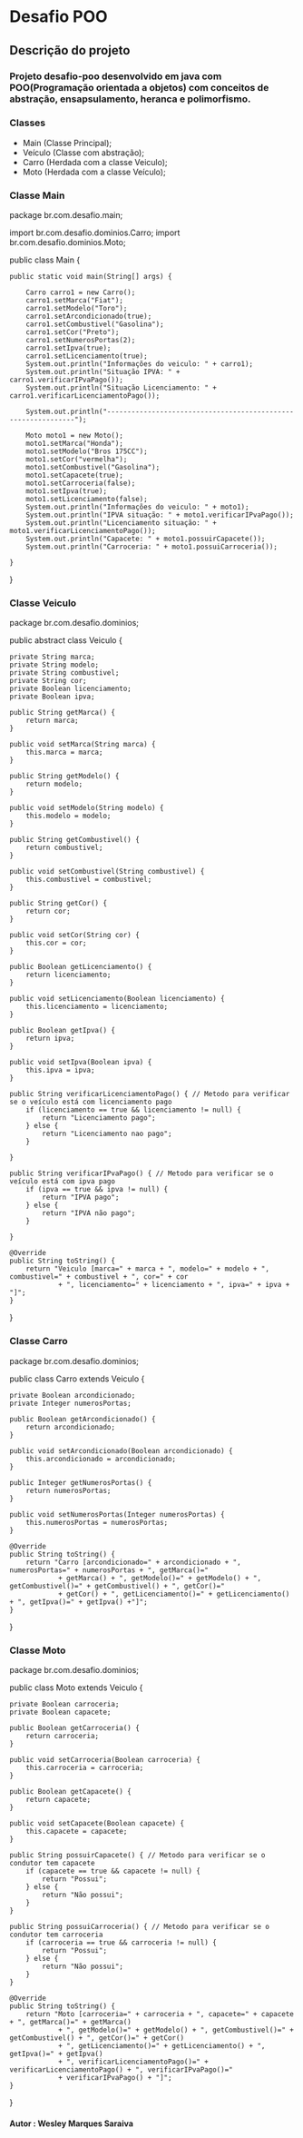 # Desafio POO 

## Descrição do projeto

### Projeto desafio-poo desenvolvido em java com POO(Programação orientada a objetos) com conceitos de abstração, ensapsulamento, heranca e polimorfismo.
### Classes

- Main (Classe Principal);
- Veículo (Classe com abstração);
- Carro (Herdada com a classe Veiculo);
- Moto (Herdada com a classe Veículo);

### Classe Main

package br.com.desafio.main;

import br.com.desafio.dominios.Carro;
import br.com.desafio.dominios.Moto;

public class Main {

	public static void main(String[] args) {

		Carro carro1 = new Carro();
		carro1.setMarca("Fiat");
		carro1.setModelo("Toro");
		carro1.setArcondicionado(true);
		carro1.setCombustivel("Gasolina");
		carro1.setCor("Preto");
		carro1.setNumerosPortas(2);
		carro1.setIpva(true);
		carro1.setLicenciamento(true);
		System.out.println("Informações do veiculo: " + carro1);
		System.out.println("Situação IPVA: " + carro1.verificarIPvaPago());
		System.out.println("Situação Licenciamento: " + carro1.verificarLicenciamentoPago());

		System.out.println("--------------------------------------------------------------");

		Moto moto1 = new Moto();
		moto1.setMarca("Honda");
		moto1.setModelo("Bros 175CC");
		moto1.setCor("vermelha");
		moto1.setCombustivel("Gasolina");
		moto1.setCapacete(true);
		moto1.setCarroceria(false);
		moto1.setIpva(true);
		moto1.setLicenciamento(false);
		System.out.println("Informações do veiculo: " + moto1);
		System.out.println("IPVA situação: " + moto1.verificarIPvaPago());
		System.out.println("Licenciamento situação: " + moto1.verificarLicenciamentoPago());
		System.out.println("Capacete: " + moto1.possuirCapacete());
		System.out.println("Carroceria: " + moto1.possuiCarroceria());

	}

}

### Classe Veiculo

package br.com.desafio.dominios;

public abstract class Veiculo {

	private String marca;
	private String modelo;
	private String combustivel;
	private String cor;
	private Boolean licenciamento;
	private Boolean ipva;

	public String getMarca() {
		return marca;
	}

	public void setMarca(String marca) {
		this.marca = marca;
	}

	public String getModelo() {
		return modelo;
	}

	public void setModelo(String modelo) {
		this.modelo = modelo;
	}

	public String getCombustivel() {
		return combustivel;
	}

	public void setCombustivel(String combustivel) {
		this.combustivel = combustivel;
	}

	public String getCor() {
		return cor;
	}

	public void setCor(String cor) {
		this.cor = cor;
	}

	public Boolean getLicenciamento() {
		return licenciamento;
	}

	public void setLicenciamento(Boolean licenciamento) {
		this.licenciamento = licenciamento;
	}

	public Boolean getIpva() {
		return ipva;
	}

	public void setIpva(Boolean ipva) {
		this.ipva = ipva;
	}

	public String verificarLicenciamentoPago() { // Metodo para verificar se o veículo está com licenciamento pago 
		if (licenciamento == true && licenciamento != null) {
			return "Licenciamento pago";
		} else {
			return "Licenciamento nao pago";
		}

	}

	public String verificarIPvaPago() { // Metodo para verificar se o veículo está com ipva pago 
		if (ipva == true && ipva != null) {
			return "IPVA pago";
		} else {
			return "IPVA não pago";
		}

	}

	@Override
	public String toString() {
		return "Veiculo [marca=" + marca + ", modelo=" + modelo + ", combustivel=" + combustivel + ", cor=" + cor
				+ ", licenciamento=" + licenciamento + ", ipva=" + ipva + "]";
	}

}

### Classe Carro

package br.com.desafio.dominios;

public class Carro extends Veiculo {

	private Boolean arcondicionado;
	private Integer numerosPortas;

	public Boolean getArcondicionado() {
		return arcondicionado;
	}

	public void setArcondicionado(Boolean arcondicionado) {
		this.arcondicionado = arcondicionado;
	}

	public Integer getNumerosPortas() {
		return numerosPortas;
	}

	public void setNumerosPortas(Integer numerosPortas) {
		this.numerosPortas = numerosPortas;
	}

	@Override
	public String toString() {
		return "Carro [arcondicionado=" + arcondicionado + ", numerosPortas=" + numerosPortas + ", getMarca()="
				+ getMarca() + ", getModelo()=" + getModelo() + ", getCombustivel()=" + getCombustivel() + ", getCor()="
				+ getCor() + ", getLicenciamento()=" + getLicenciamento() + ", getIpva()=" + getIpva() +"]";
	}

	

}

### Classe Moto

package br.com.desafio.dominios;

public class Moto extends Veiculo {

	private Boolean carroceria;
	private Boolean capacete;

	public Boolean getCarroceria() {
		return carroceria;
	}

	public void setCarroceria(Boolean carroceria) {
		this.carroceria = carroceria;
	}

	public Boolean getCapacete() {
		return capacete;
	}

	public void setCapacete(Boolean capacete) {
		this.capacete = capacete;
	}

	public String possuirCapacete() { // Metodo para verificar se o condutor tem capacete
		if (capacete == true && capacete != null) {
			return "Possui";
		} else {
			return "Não possui";
		}
	}

	public String possuiCarroceria() { // Metodo para verificar se o condutor tem carroceria
		if (carroceria == true && carroceria != null) {
			return "Possui";
		} else {
			return "Não possui";
		}
	}

	@Override
	public String toString() {
		return "Moto [carroceria=" + carroceria + ", capacete=" + capacete + ", getMarca()=" + getMarca()
				+ ", getModelo()=" + getModelo() + ", getCombustivel()=" + getCombustivel() + ", getCor()=" + getCor()
				+ ", getLicenciamento()=" + getLicenciamento() + ", getIpva()=" + getIpva()
				+ ", verificarLicenciamentoPago()=" + verificarLicenciamentoPago() + ", verificarIPvaPago()="
				+ verificarIPvaPago() + "]";
	}

}

#### Autor : Wesley Marques Saraiva


